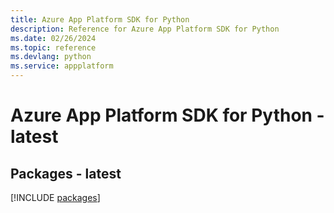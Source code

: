 ```yaml
---
title: Azure App Platform SDK for Python
description: Reference for Azure App Platform SDK for Python
ms.date: 02/26/2024
ms.topic: reference
ms.devlang: python
ms.service: appplatform
---
```

# Azure App Platform SDK for Python - latest
## Packages - latest
[!INCLUDE [packages](app-platform-index.md)]